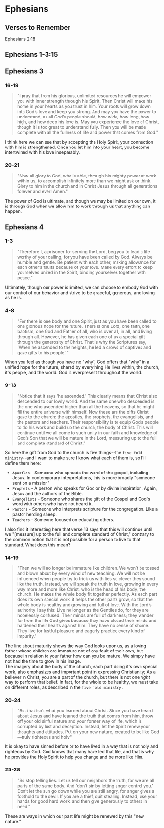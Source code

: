 # Ephesians

## Verses to Remember

Ephesians 2:18

## Ephesians 1-3:15

## Ephesians 3
### 16-19
 > "I pray that from his glorious, unlimited resources he will empower you with inner strength through his Spirit. Then Christ will make his home in your hearts as you trust in him. Your roots will grow down into God’s love and keep you strong. And may you have the power to understand, as all God’s people should, how wide, how long, how high, and how deep his love is. May you experience the love of Christ, though it is too great to understand fully. Then you will be made complete with all the fullness of life and power that comes from God."  

I think here we can see that by accepting the Holy Spirit, your connection with him is strengthened. Once you let him into your heart, you become intertwined with his love inseparably.

### 20-21
 > "Now all glory to God, who is able, through his mighty power at work within us, to accomplish infinitely more than we might ask or think. Glory to him in the church and in Christ Jesus through all generations forever and ever! Amen."

The power of God is ultimate, and though we may be limited on our own, it is through God when we allow him to work through us that anything can happen. 

## Ephesians 4
### 1-3
 > "Therefore I, a prisoner for serving the Lord, beg you to lead a life worthy of your calling, for you have been called by God. Always be humble and gentle. Be patient with each other, making allowance for each other’s faults because of your love. Make every effort to keep yourselves united in the Spirit, binding yourselves together with peace."

Ultimately, though our power is limited, we can choose to embody God with our control of our behavior and strive to be graceful, generous, and loving as he is.

### 4-8
 > "For there is one body and one Spirit, just as you have been called to one glorious hope for the future. There is one Lord, one faith, one baptism, one God and Father of all, who is over all, in all, and living through all. However, he has given each one of us a special gift through the generosity of Christ. That is why the Scriptures say, 'When he ascended to the heights, he led a crowd of captives and gave gifts to his people.'"

When you feel as though you have no "why", God offers that "why" in a unified hope for the future, shared by everything He lives within, the church, it's people, and the world. God is everpresent throughout the world.

### 9-13
 > "Notice that it says 'he ascended.' This clearly means that Christ also descended to our lowly world. And the same one who descended is the one who ascended higher than all the heavens, so that he might fill the entire universe with himself. Now these are the gifts Christ gave to the church: the apostles, the prophets, the evangelists, and the pastors and teachers. Their responsibility is to equip God’s people to do his work and build up the church, the body of Christ. This will continue until we all come to such unity in our faith and knowledge of God’s Son that we will be mature in the Lord, measuring up to the full and complete standard of Christ."

So here the gift from God to the church is five things--the `five fold ministry`--and I want to make sure I know what each of them is, so I'll define them here:
 - `Apostles` - Someone who spreads the word of the gospel, including Jesus. In contemporary interpretations, this is more broadly "someone sent on a mission"
 - `Prophets` - A person who speaks for God or by divine inspiration. Again, Jesus and the authors of the Bible.
 - `Evangelists` - Someone who shares the gift of the Gospel and God's word with others who have not heard it.
 - `Pastors` - Someone who interprets scripture for the congregation. Like a pastor herding sheep.
 - `Teachers` - Someone focused on educating others.  

I also find it interesting here that verse 13 says that this will continue until we "[measure] up to the full and complete standard of Christ," contrary to the common notion that it is not possible for a person to live to that standard. What does this mean?

### 14-19
 > "Then we will no longer be immature like children. We won’t be tossed and blown about by every wind of new teaching. We will not be influenced when people try to trick us with lies so clever they sound like the truth. Instead, we will speak the truth in love, growing in every way more and more like Christ, who is the head of his body, the church. He makes the whole body fit together perfectly. As each part does its own special work, it helps the other parts grow, so that the whole body is healthy and growing and full of love. With the Lord’s authority I say this: Live no longer as the Gentiles do, for they are hopelessly confused. Their minds are full of darkness; they wander far from the life God gives because they have closed their minds and hardened their hearts against him. They have no sense of shame. They live for lustful pleasure and eagerly practice every kind of impurity."

The line about maturity shows the way God looks upon us, as a loving father whose children are immature not of any fault of their own, but because in relation to your father how can you be mature. We simply have not had the time to grow in his image.  
The imagery about the body of the church, each part doing it's own special work, also emphasizes and important point in expressing Christianity; As a believer in Christ, you are a part of the church, but there is not one *right* way to perform that belief. In fact, for the whole to be healthy, we must take on different roles, as described in the `five fold ministry.`

### 20-24
 > "But that isn’t what you learned about Christ. Since you have heard about Jesus and have learned the truth that comes from him, throw off your old sinful nature and your former way of life, which is corrupted by lust and deception. Instead, let the Spirit renew your thoughts and attitudes. Put on your new nature, created to be like God—truly righteous and holy."

It is okay to have sinned before or to have lived in a way that is not holy and righteous by God. God knows that many have led that life, and that is why he provides the Holy Spirit to help you change and be more like Him.

### 25-28
 > "So stop telling lies. Let us tell our neighbors the truth, for we are all parts of the same body. And 'don’t sin by letting anger control you.' Don’t let the sun go down while you are still angry, for anger gives a foothold to the devil. If you are a thief, quit stealing. Instead, use your hands for good hard work, and then give generously to others in need."

These are ways in which our past life might be renewed by this "new nature."